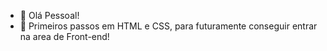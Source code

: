 - 👋 Olá Pessoal! 
- 👀 Primeiros passos em HTML e CSS, para futuramente conseguir entrar na area de Front-end!


<!---
Bem vindos ao meu GitHub! 
--->
